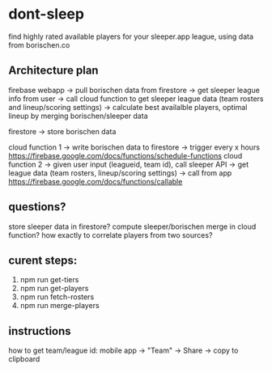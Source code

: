 # dont-sleep

find highly rated available players for your sleeper.app league, using data from borischen.co

## Architecture plan

firebase webapp
-> pull borischen data from firestore
-> get sleeper league info from user
-> call cloud function to get sleeper league data (team rosters and lineup/scoring settings)
-> calculate best availalble players, optimal lineup by merging borischen/sleeper data

firestore
-> store borischen data

cloud function 1
-> write borischen data to firestore
-> trigger every x hours https://firebase.google.com/docs/functions/schedule-functions
cloud function 2
-> given user input (leagueid, team id), call sleeper API
-> get league data (team rosters, lineup/scoring settings)
-> call from app https://firebase.google.com/docs/functions/callable

## questions?

store sleeper data in firestore?
compute sleeper/borischen merge in cloud function?
how exactly to correlate players from two sources?

## curent steps:

1. npm run get-tiers
2. npm run get-players
3. npm run fetch-rosters
4. npm run merge-players

## instructions

how to get team/league id:
mobile app -> "Team" -> Share -> copy to clipboard
